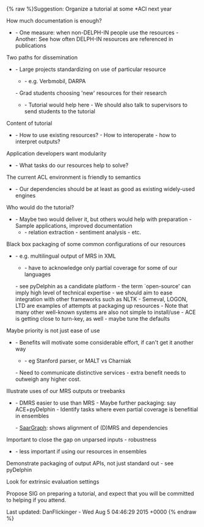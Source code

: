 {% raw %}Suggestion: Organize a tutorial at some \*ACl next year

How much documentation is enough?

- \- One measure: when non-DELPH-IN people use the resources -
Another: See how often DELPH-IN resources are referenced in
publications

Two paths for dissemination

- \- Large projects standardizing on use of particular resource
  - \- e.g. Verbmobil, DARPA
  
  \- Grad students choosing 'new' resources for their research
  - \- Tutorial would help here - We should also talk to supervisors
to send students to the tutorial

Content of tutorial

- \- How to use existing resources? - How to interoperate - how to
interpret outputs?

Application developers want modularity

- \- What tasks do our resources help to solve?

The current ACL environment is friendly to semantics

- \- Our dependencies should be at least as good as existing
widely-used engines

Who would do the tutorial?

- \- Maybe two would deliver it, but others would help with
preparation - Sample applications, improved documentation
  - \- relation extraction - sentiment analysis - etc.

Black box packaging of some common configurations of our resources

- \- e.g. multilingual output of MRS in XML
  - \- have to acknowledge only partial coverage for some of our
languages
  
  \- see pyDelphin as a candidate platform - the term \`open-source'
can imply high level of technical expertise - we should aim to ease
integration with other frameworks such as NLTK - Semeval, LOGON, LTD
are examples of attempts at packaging up resources - Note that many
other well-known systems are also not simple to install/use - ACE is
getting close to turn-key, as well - maybe tune the defaults

Maybe priority is not just ease of use

- \- Benefits will motivate some considerable effort, if can't get it
another way
  - \- eg Stanford parser, or MALT vs Charniak
  
  \- Need to communicate distinctive services - extra benefit needs to
outweigh any higher cost.

Illustrate uses of our MRS outputs or treebanks

- \- DMRS easier to use than MRS - Maybe further packaging: say
ACE+pyDelphin - Identify tasks where even partial coverage is
benefitial in ensembles
  
  \- [SaarGraph](/SaarGraph): shows alignment of (D)MRS and
dependencies

Important to close the gap on unparsed inputs - robustness

- \- less important if using our resources in ensembles

Demonstrate packaging of output APIs, not just standard out - see
pyDelphin

Look for extrinsic evaluation settings

Propose SIG on preparing a tutorial, and expect that you will be
committed to helping if you attend.

Last updated: DanFlickinger - Wed Aug 5 04:46:29 2015 +0000
{% endraw %}
